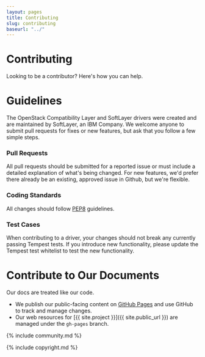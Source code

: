 ```yaml
---
layout: pages
title: Contributing
slug: contributing
baseurl: "../"
---
```


# Contributing

Looking to be a contributor? Here's how you can help.

# Guidelines

The OpenStack Compatibility Layer and SoftLayer drivers were created and are maintained by SoftLayer, an IBM Company. We welcome anyone to submit pull requests for fixes or new features, but ask that you follow a few simple steps.

### Pull Requests

All pull requests should be submitted for a reported issue or must include a detailed explanation of what's being changed. For new features, we'd prefer there already be an existing, approved issue in Github, but we're flexible.

### Coding Standards

All changes should follow [PEP8](http://www.python.org/dev/peps/pep-0008) guidelines.

### Test Cases

When contributing to a driver, your changes should not break any currently passing Tempest tests. If you introduce new functionality, please update the Tempest test whitelist to test the new functionality.

# Contribute to Our Documents

Our docs are treated like our code. 

* We publish our public-facing content on [GitHub Pages](http://pages.github.com) and use GitHub to track and manage changes.
* Our web resources for [{{ site.project }}]({{ site.public_url }}) are managed under the `gh-pages` branch.

{% include community.md %}

{% include copyright.md %}
